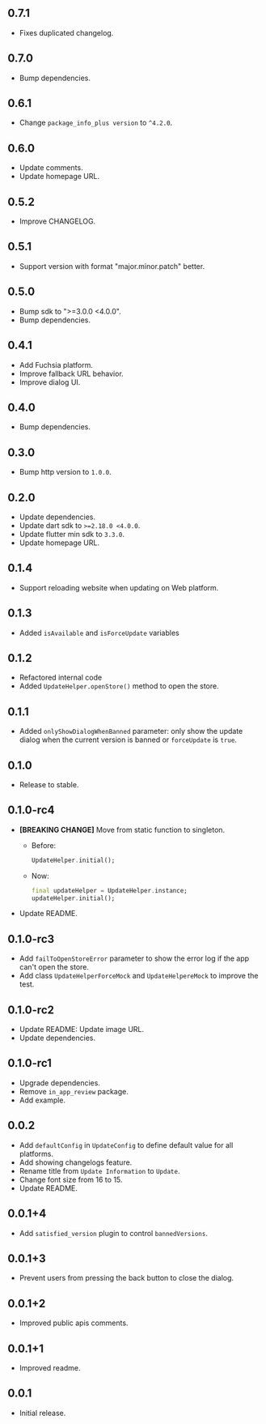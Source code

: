 ## 0.7.1

* Fixes duplicated changelog.

## 0.7.0

* Bump dependencies.

## 0.6.1

* Change `package_info_plus version` to `^4.2.0`.

## 0.6.0

* Update comments.
* Update homepage URL.

## 0.5.2

* Improve CHANGELOG.

## 0.5.1

* Support version with format "major.minor.patch" better.

## 0.5.0

* Bump sdk to ">=3.0.0 <4.0.0".
* Bump dependencies.

## 0.4.1

* Add Fuchsia platform.
* Improve fallback URL behavior.
* Improve dialog UI.

## 0.4.0

* Bump dependencies.

## 0.3.0

* Bump http version to `1.0.0`.

## 0.2.0

* Update dependencies.
* Update dart sdk to `>=2.18.0 <4.0.0`.
* Update flutter min sdk to `3.3.0`.
* Update homepage URL.

## 0.1.4

* Support reloading website when updating on Web platform.

## 0.1.3

* Added `isAvailable` and `isForceUpdate` variables

## 0.1.2

* Refactored internal code
* Added `UpdateHelper.openStore()` method to open the store.

## 0.1.1

* Added `onlyShowDialogWhenBanned` parameter: only show the update dialog when the current version is banned or `forceUpdate` is `true`.

## 0.1.0

* Release to stable.

## 0.1.0-rc4

* **[BREAKING CHANGE]** Move from static function to singleton.

  * Before:
  
    ``` dart
    UpdateHelper.initial();
    ```

  * Now:

    ``` dart
    final updateHelper = UpdateHelper.instance;
    updateHelper.initial();
    ```

* Update README.

## 0.1.0-rc3

* Add `failToOpenStoreError` parameter to show the error log if the app can't open the store.
* Add class `UpdateHelperForceMock` and `UpdateHelpereMock` to improve the test.

## 0.1.0-rc2

* Update README: Update image URL.
* Update dependencies.

## 0.1.0-rc1

* Upgrade dependencies.
* Remove `in_app_review` package.
* Add example.

## 0.0.2

* Add `defaultConfig` in `UpdateConfig` to define default value for all platforms.
* Add showing changelogs feature.
* Rename title from `Update Information` to `Update`.
* Change font size from 16 to 15.
* Update README.

## 0.0.1+4

* Add `satisfied_version` plugin to control `bannedVersions`.

## 0.0.1+3

* Prevent users from pressing the back button to close the dialog.

## 0.0.1+2

* Improved public apis comments.

## 0.0.1+1

* Improved readme.

## 0.0.1

* Initial release.
